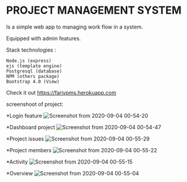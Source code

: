 # PROJECT MANAGEMENT SYSTEM

Is a simple web app to managing work flow in a system.

Equipped with admin features.

Stack technologies :

    Node.js (express)
    ejs (template engine)
    Postgresql (database)
    NPM (others package)
    Bootstrap 4.0 (View)
    
Check it out https://farivpms.herokuapp.com

screenshoot of project:

  *Login feature
  ![Screenshot from 2020-09-04 00-54-20](https://user-images.githubusercontent.com/58900473/92151647-b2ec2600-ee4b-11ea-826c-038d535c6f0c.png)
  
  *Dashboard project
  ![Screenshot from 2020-09-04 00-54-47](https://user-images.githubusercontent.com/58900473/92151800-e29b2e00-ee4b-11ea-9ccb-17e7caccddf5.png)

  *Project issues
  ![Screenshot from 2020-09-04 00-55-29](https://user-images.githubusercontent.com/58900473/92151877-06f70a80-ee4c-11ea-8a70-ba83445d4c3c.png)
  
  *Project members
  ![Screenshot from 2020-09-04 00-55-22](https://user-images.githubusercontent.com/58900473/92151882-09596480-ee4c-11ea-9cad-ff2b85bd1aba.png)
  
  *Activity
  ![Screenshot from 2020-09-04 00-55-15](https://user-images.githubusercontent.com/58900473/92151887-0b232800-ee4c-11ea-80f7-ed90519a507c.png)
  
  *Overview
  ![Screenshot from 2020-09-04 00-55-04](https://user-images.githubusercontent.com/58900473/92151895-0ceceb80-ee4c-11ea-960d-1964909cc6f8.png)
